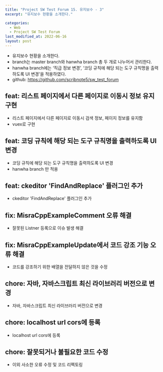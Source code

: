 ```yaml
---
title: "Project SW Test Forum 15. 유지보수 - 3"
excerpt: "유지보수 현황을 소개한다."

categories:
  - Web
  - Project SW Test Forum
last_modified_at: 2022-06-16
layout: post
---
```

- 유지보수 현황을 소개한다.
- branch는 master branch와 hanwha branch 총 두 개로 나누어서 관리한다.
- hanwha branch에는 ‘직급 정보 변경’, ‘코딩 규칙에 해당 되는 도구 규칙명을 출력하도록 UI 변경’을 적용하였다.
- github: <https://github.com/scribnote5/sw_test_forum>



## feat: 리스트 페이지에서 다른 페이지로 이동시 정보 유지 구현
- 리스트 페이지에서 다른 페이지로 이동시 검색 정보, 페이지 정보를 유지함
- vuex로 구현



## feat: 코딩 규칙에 해당 되는 도구 규칙명을 출력하도록 UI 변경 
- 코딩 규칙에 해당 되는 도구 규칙명을 출력하도록 UI 변경
- hanwha branch 만 적용



## feat: ckeditor 'FindAndReplace' 플러그인 추가
- ckeditor 'FindAndReplace' 플러그인 추가



## fix: MisraCppExampleComment 오류 해결
- 잘못된 Listner 등록으로 이슈 발생 해결



## fix: MisraCppExampleUpdate에서 코드 강조 기능 오류 해결
- 코드를 강조하기 위한 배열을 전달하지 않은 것을 수정



## chore: 자바, 자바스크립트 최신 라이브러리 버전으로 변경
- 자바, 자바스크립트 최신 라이브러리 버전으로 변경



## chore: localhost url cors에 등록
- localhost url cors에 등록



## chore: 잘못되거나 불필요한 코드 수정
- 이외 사소한 오류 수정 및 코드 리펙토링